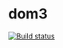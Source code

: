 # dom3

[![Build status](https://ci.appveyor.com/api/projects/status/ioi68caj85goejx5?svg=true)](https://ci.appveyor.com/project/gosp1nord/dom3)
